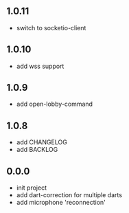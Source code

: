## 1.0.11

- switch to socketio-client


## 1.0.10

- add wss support


## 1.0.9

- add open-lobby-command


## 1.0.8

- add CHANGELOG
- add BACKLOG


## 0.0.0

- init project
- add dart-correction for multiple darts
- add microphone 'reconnection'